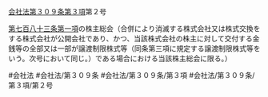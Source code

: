 [会社法第３０９条第３項](会社法＿＿＿＿第３０９条第３項)第２号

[第七百八十三条第一項](会社法＿＿＿＿第７８３条第１項)の株主総会（合併により消滅する株式会社又は株式交換をする株式会社が公開会社であり、かつ、当該株式会社の株主に対して交付する金銭等の全部又は一部が譲渡制限株式等（同条第三項に規定する譲渡制限株式等をいう。次号において同じ。）である場合における当該株主総会に限る。）


#会社法
#会社法/第３０９条
#会社法/第３０９条/第３項
#会社法/第３０９条/第３項/第２号
